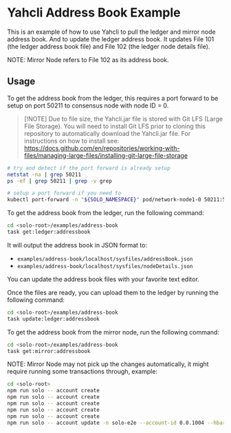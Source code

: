 # Yahcli Address Book Example

This is an example of how to use Yahcli to pull the ledger and mirror node address book.  And to update the ledger address book.  It updates File 101 (the ledger address book file) and File 102 (the ledger node details file).

NOTE: Mirror Node refers to File 102 as its address book.

## Usage

To get the address book from the ledger, this requires a port forward to be setup on port 50211 to consensus node with node ID = 0.

> \[!NOTE]
> Due to file size, the Yahcli.jar file is stored with Git LFS (Large File Storage).  You will need to install Git LFS prior to cloning this repository to automatically download the Yahcli.jar file. For instructions on how to install see: https://docs.github.com/en/repositories/working-with-files/managing-large-files/installing-git-large-file-storage

```bash
# try and detect if the port forward is already setup
netstat -na | grep 50211
ps -ef | grep 50211 | grep -v grep

# setup a port forward if you need to
kubectl port-forward -n "${SOLO_NAMESPACE}" pod/network-node1-0 50211:50211
```

To get the address book from the ledger, run the following command:

```bash
cd <solo-root>/examples/address-book
task get:ledger:addressbook
```

It will output the address book in JSON format to:

* `examples/address-book/localhost/sysfiles/addressBook.json`
* `examples/address-book/localhost/sysfiles/nodeDetails.json`

You can update the address book files with your favorite text editor.

Once the files are ready, you can upload them to the ledger by running the following command:

```bash
cd <solo-root>/examples/address-book
task update:ledger:addressbook
```

To get the address book from the mirror node, run the following command:

```bash
cd <solo-root>/examples/address-book
task get:mirror:addressbook
```

NOTE: Mirror Node may not pick up the changes automatically, it might require running some transactions through, example:

```bash
cd <solo-root>
npm run solo -- account create
npm run solo -- account create
npm run solo -- account create
npm run solo -- account create
npm run solo -- account create
npm run solo -- account update -n solo-e2e --account-id 0.0.1004 --hbar-amount 78910 
```
